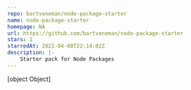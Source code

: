 ```yaml
---
repo: bartveneman/node-package-starter
name: node-package-starter
homepage: NA
url: https://github.com/bartveneman/node-package-starter
stars: 1
starredAt: 2021-04-08T22:14:02Z
description: |-
    Starter pack for Node Packages
---
```


[object Object]
